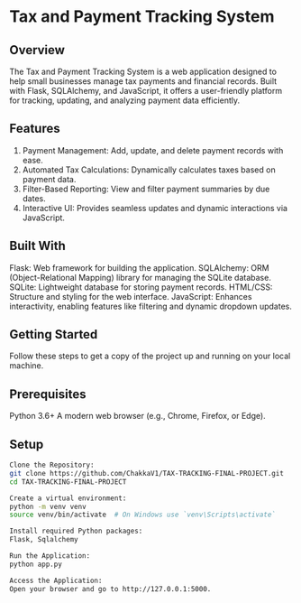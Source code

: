 # Tax and Payment Tracking System 

## Overview

The Tax and Payment Tracking System is a web application designed to help small businesses manage tax payments and financial records. Built with Flask, SQLAlchemy, and JavaScript, it offers a user-friendly platform for tracking, updating, and analyzing payment data efficiently.

## Features
1. Payment Management: Add, update, and delete payment records with ease.
2. Automated Tax Calculations: Dynamically calculates taxes based on payment data.
3. Filter-Based Reporting: View and filter payment summaries by due dates.
4. Interactive UI: Provides seamless updates and dynamic interactions via JavaScript.

## Built With
Flask: Web framework for building the application.
SQLAlchemy: ORM (Object-Relational Mapping) library for managing the SQLite database.
SQLite: Lightweight database for storing payment records.
HTML/CSS: Structure and styling for the web interface.
JavaScript: Enhances interactivity, enabling features like filtering and dynamic dropdown updates.

## Getting Started
Follow these steps to get a copy of the project up and running on your local machine.

## Prerequisites
Python 3.6+
A modern web browser (e.g., Chrome, Firefox, or Edge).

## Setup
```bash
Clone the Repository:
git clone https://github.com/ChakkaV1/TAX-TRACKING-FINAL-PROJECT.git
cd TAX-TRACKING-FINAL-PROJECT

Create a virtual environment:
python -m venv venv
source venv/bin/activate  # On Windows use `venv\Scripts\activate`

Install required Python packages:
Flask, Sqlalchemy

Run the Application:
python app.py

Access the Application:
Open your browser and go to http://127.0.0.1:5000.





